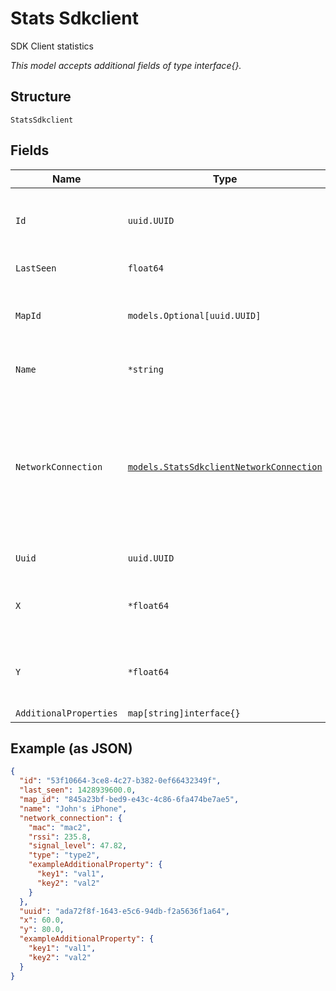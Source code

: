 
# Stats Sdkclient

SDK Client statistics

*This model accepts additional fields of type interface{}.*

## Structure

`StatsSdkclient`

## Fields

| Name | Type | Tags | Description |
|  --- | --- | --- | --- |
| `Id` | `uuid.UUID` | Required | Unique ID of the object instance in the Mist Organization |
| `LastSeen` | `float64` | Required | Last seen timestamp |
| `MapId` | `models.Optional[uuid.UUID]` | Optional | Map_id of the sdk client (if known), or null |
| `Name` | `*string` | Optional | Name of the sdk client (if provided) |
| `NetworkConnection` | [`models.StatsSdkclientNetworkConnection`](../../doc/models/stats-sdkclient-network-connection.md) | Required | Various network connection info for the SDK client (if known, else omitted), with RSSI in dBm, and signal level as |
| `Uuid` | `uuid.UUID` | Required | UUID of the sdk client |
| `X` | `*float64` | Optional | X (in pixels) of user location on the map (if known) |
| `Y` | `*float64` | Optional | Y (in pixels) of user location on the map (if known) |
| `AdditionalProperties` | `map[string]interface{}` | Optional | - |

## Example (as JSON)

```json
{
  "id": "53f10664-3ce8-4c27-b382-0ef66432349f",
  "last_seen": 1428939600.0,
  "map_id": "845a23bf-bed9-e43c-4c86-6fa474be7ae5",
  "name": "John's iPhone",
  "network_connection": {
    "mac": "mac2",
    "rssi": 235.8,
    "signal_level": 47.82,
    "type": "type2",
    "exampleAdditionalProperty": {
      "key1": "val1",
      "key2": "val2"
    }
  },
  "uuid": "ada72f8f-1643-e5c6-94db-f2a5636f1a64",
  "x": 60.0,
  "y": 80.0,
  "exampleAdditionalProperty": {
    "key1": "val1",
    "key2": "val2"
  }
}
```

